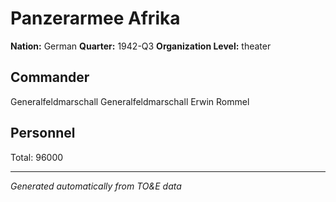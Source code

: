 # Panzerarmee Afrika

**Nation:** German
**Quarter:** 1942-Q3
**Organization Level:** theater

## Commander

Generalfeldmarschall Generalfeldmarschall Erwin Rommel

## Personnel

Total: 96000

---
*Generated automatically from TO&E data*
